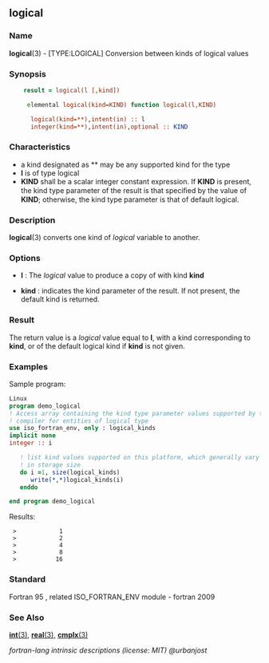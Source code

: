 ## logical

### **Name**

**logical**(3) - \[TYPE:LOGICAL\] Conversion between kinds of logical values

### **Synopsis**
```fortran
    result = logical(l [,kind])
```
```fortran
     elemental logical(kind=KIND) function logical(l,KIND)

      logical(kind=**),intent(in) :: l
      integer(kind=**),intent(in),optional :: KIND
```
### **Characteristics**

  - a kind designated as ** may be any supported kind for the type
  - **l** is of type logical
  - **KIND** shall be a scalar integer constant expression.
    If **KIND** is present, the kind type parameter of the result is
    that speciﬁed by the value of **KIND**; otherwise, the kind type
    parameter is that of default logical.

### **Description**

  **logical**(3) converts one kind of _logical_ variable to another.

### **Options**

- **l**
  : The _logical_ value to produce a copy of with kind **kind**

- **kind**
  : indicates the kind parameter of the result.
  If not present, the default kind is returned.

### **Result**

The return value is a _logical_ value equal to **l**, with a kind
corresponding to **kind**, or of the default logical kind if **kind**
is not given.

### **Examples**

Sample program:
```fortran
Linux
program demo_logical
! Access array containing the kind type parameter values supported by this
! compiler for entities of logical type
use iso_fortran_env, only : logical_kinds
implicit none
integer :: i

   ! list kind values supported on this platform, which generally vary
   ! in storage size
   do i =1, size(logical_kinds)
      write(*,*)logical_kinds(i)
   enddo

end program demo_logical
```
Results:
```text
 >            1
 >            2
 >            4
 >            8
 >           16
```
### **Standard**

Fortran 95 , related ISO_FORTRAN_ENV module - fortran 2009

### **See Also**

[**int**(3)](#int),
[**real**(3)](#real),
[**cmplx**(3)](#cmplx)

 _fortran-lang intrinsic descriptions (license: MIT) \@urbanjost_
